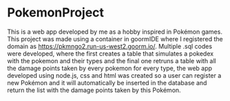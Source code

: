 # PokemonProject
This is a web app developed by me as a hobby inspired in Pokémon games.  This project was made using a container in goormIDE where I registered the domain as https://pkmngo2.run-us-west2.goorm.io/. Multiple .sql codes were developed, where the first creates a table that simulates a pokedex with the pokemon and their types and the final one retruns a table with all the damage points taken by every pokemon for every type, the web app developed using node.js, css and html was created so a user can register a new Pokémon and it will automatically be inserted in the database and return the list with the damage points taken by this Pokémon.
